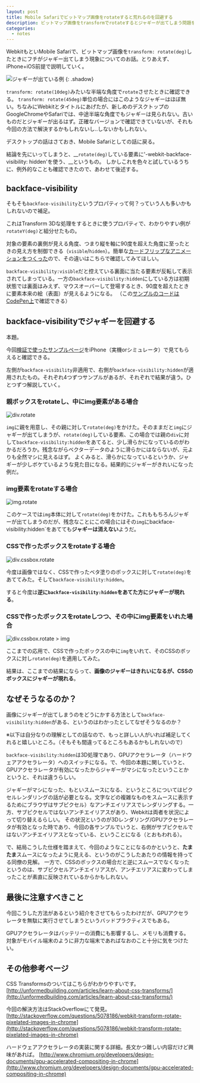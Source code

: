 ```yaml
---
layout: post
title: Mobile Safariでビットマップ画像をrotateすると荒れるのを回避する
description: ビットマップ画像をtransformでrotateするとジャギーが出てしまう問題を回避するテクニックの紹介。
categories:
  - notes
---
```

WebkitもといMobile Safariで、ビットマップ画像を`transform: rotate(deg)`したときにフチがジャギー出てしまう現象についてのお話。とりあえず、iPhone+iOS前提で説明していく。

![ジャギーが出ている例](/images/posts/webkit-pixelated-images-fix/01.png)
{: .shadow}

`transform: rotate(10deg)`みたいな半端な角度で`rotate`させたときに確認できる。
`transform: rotate(45deg)`単位の場合にはこのようなジャギーはほぼ無い。ちなみにWebkitとタイトルにあげたが、新しめのデスクトップのGoogleChromeやSafariでは、中途半端な角度でもジャギーは見られない。古いものだとジャギーが出るはず。正確なバージョンで確認できていないが、それも今回の方法で解決するかもしれないし..しないかもしれない。

デスクトップの話はさておき、Mobile Safariとしての話に戻る。

結論を先にいってしまうと、__`rotate(deg)`している要素に'-webkit-backface-visibility: hidden'を使う、__というもの。
しかしこれを色々と試しているうちに、例外的なことも確認できたので、あわせて後述する。

## backface-visibility

そもそも`backface-visibility`というプロパティって何？っていう人も多いかもしれないので補足。

これはTransform 3Dな処理をするときに使うプロパティで、わかりやすい例が`rotateY(deg)`と組分せたもの。

対象の要素の裏側が見える角度、つまり縦を軸に90度を超えた角度に至ったときの見え方を制御できる（`visible`/`hidden`）。簡単な[カードフリップなアニメーションをつくった](http://codepen.io/hiloki/full/ABlDk)ので、その違いはこちらで確認してみてほしい。

`backface-visibility:visible`だと控えている裏面に当たる要素が反転して表示されてしまっている。一方の`backface-visibility:hidden`にしている方は初期状態では裏面はみえず、マウスオーバーして登場するとき、90度を超えたときに要素本来の絵（表面）が見えるようになる。 
（この[サンプルのコードはCodePen上](http://codepen.io/hiloki/pen/ABlDk)で確認できる）

## backface-visibilityでジャギーを回避する

本題。 

今回[検証で使ったサンプルページ](http://codepen.io/hiloki/full/jEfLd)をiPhone（実機orシミュレータ）で見てもらえると確認できる。

左側が`backface-visibility`非適用で、右側が`backface-visibility:hidden`が適用されたもの。それぞれ4つずつサンプルがあるが、それぞれで結果が違う。ひとつずつ解説していく。

### 親ボックスをrotateし、中にimg要素がある場合

![div.rotate](/images/posts/webkit-pixelated-images-fix/02.png)

`img`に親を用意し、その親に対して`rotate(deg)`をかけた。そのままだと`img`にジャギーが出てしまうが、`rotate(deg)`している要素、この場合では親の`div`に対して`backface-visibility:hidden`をあてると、少し滑らかになっているのがわかるだろうか。残念ながらベクターデータのように滑らかにはならないが、元よりも全然マシに見えるはず。
よくみると、滑らかになっているというか、ジャギーが少しボケているような見た目になる。結果的にジャギーがきれいになった例だ。

### img要素をrotateする場合

![img.rotate](/images/posts/webkit-pixelated-images-fix/03.png)

このケースでは`img`本体に対して`rotate(deg)`をかけた。これももちろんジャギーが出てしまうのだが、残念なことにこの場合にはその`img`にbackface-visibility:hidden`をあてても**ジャギーは消えない**ようだ。

### CSSで作ったボックスをrotateする場合

![div.cssbox.rotate](/images/posts/webkit-pixelated-images-fix/04.png)

今度は画像ではなく、CSSで作ったベタ塗りのボックスに対して`rotate(deg)`をあててみた。そして`backface-visibility:hidden`。

すると今度は**逆に`backface-visibility:hidden`をあてた方にジャギーが現れる**。

### CSSで作ったボックスをrotateしつつ、その中にimg要素をいれた場合

![div.cssbox.rotate > img](/images/posts/webkit-pixelated-images-fix/05.png)

ここまでの応用で、CSSで作ったボックスの中に`img`をいれて、そのCSSのボックスに対し`rotate(deg)`を適用してみた。

結果は、ここまでの結果にならって、**画像のジャギーはきれいになるが、CSSのボックスにジャギーが現れる**。

## なぜそうなるのか？

画像にジャギーが出てしまうのをどうにかする方法として`backface-visibility:hidden`がある、というのはわかったとしてなぜそうなるのか？

※以下は自分なりの理解としての話なので、もっと詳しい人がいれば補足してくれると嬉しいところ。（そもそも間違ってるところもあるかもしれないので）

`backface-visibility:hidden`は3D処理であり、GPUアクセラレータ（ハードウェアアクセラレータ）へのスイッチになる。で、今回の本題に関していうと、GPUアクセラレータが有効になったからジャギーがマシになったということかというと、それは違うらしい。

ジャギーがマシになった、もといスムースになる、というところについてはピクセルレンダリングの話が必要となる。文字などの複雑なものをスムースに表示するためにブラウザはサブピクセル）なアンチエイリアスでレンダリングする。一方、サブピクセルではないアンチエイリアスがあり、Webkitは両者を状況によって切り替えるらしい。 
その状況というのが3Dレンダリング/GPUアクセラレータが有効となった時であり、今回の各サンプルでいうと、右側がサブピクセルではないアンチエイリアスとなっている、ということになる（とおもわれる）。

で、結局こうした仕様を踏まえて、今回のようなことになるのかというと、**たまたま**スムースになったように見える、というのがこうしたあたりの情報を持ってる同僚の見解。
一方で、CSSのボックスの場合だと逆にスムースでなくなったというのは、サブピクセルアンチエイリアスが、アンチエリアスに変わってしまったことが素直に反映されているからかもしれない。

## 最後に注意すべきこと

今回こうした方法があるという紹介をさせてもらったわけだが、GPUアクセラレータを無駄に実行させてしまうというバッドプラクティスでもある。

GPUアクセラレータはバッテリーの消費にも影響するし、メモリも消費する。対象がモバイル端末のように非力な端末であればなおのこと十分に気をつけたい。

## その他参考ページ

CSS Transformsのついてはこちらがわかりやすいです。
[http://unformedbuilding.com/articles/learn-about-css-transforms/](http://unformedbuilding.com/articles/learn-about-css-transforms/)

今回の解決方法はStackOverflowにて発見。
[http://stackoverflow.com/questions/5078186/webkit-transform-rotate-pixelated-images-in-chrome](http://stackoverflow.com/questions/5078186/webkit-transform-rotate-pixelated-images-in-chrome)

ハードウェアアクセラレータの実装に関する詳細。長文かつ難しい内容だけど興味があれば。
[http://www.chromium.org/developers/design-documents/gpu-accelerated-compositing-in-chrome](http://www.chromium.org/developers/design-documents/gpu-accelerated-compositing-in-chrome)